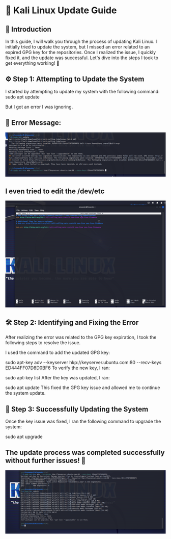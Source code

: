 # 🚀 Kali Linux Update Guide

## 📝 Introduction
In this guide, I will walk you through the process of updating Kali Linux. I initially tried to update the system, but I missed an error related to an expired GPG key for the repositories. Once I realized the issue, I quickly fixed it, and the update was successful. Let's dive into the steps I took to get everything working! 🔧

## ⚙️ Step 1: Attempting to Update the System
I started by attempting to update my system with the following command:
sudo apt update

But I got an error I was ignoring.
## 🚨 Error Message:
![Error Showing](ErrorListed.png)

## I even tried to edit the /dev/etc
![Etc file](TrygingEditetc.png)

## 🛠️ Step 2: Identifying and Fixing the Error
After realizing the error was related to the GPG key expiration, I took the following steps to resolve the issue.

I used the command to add the updated GPG key:

sudo apt-key adv --keyserver hkp://keyserver.ubuntu.com:80 --recv-keys ED444FF07D8D0BF6
To verify the new key, I ran:

sudo apt-key list
After the key was updated, I ran:


sudo apt update
This fixed the GPG key issue and allowed me to continue the system update.
## 🔄 Step 3: Successfully Updating the System
Once the key issue was fixed, I ran the following command to upgrade the system:

sudo apt upgrade

## The update process was completed successfully without further issues! 🎉
![UpdateCompleted](UpgradeCompleted.png)
